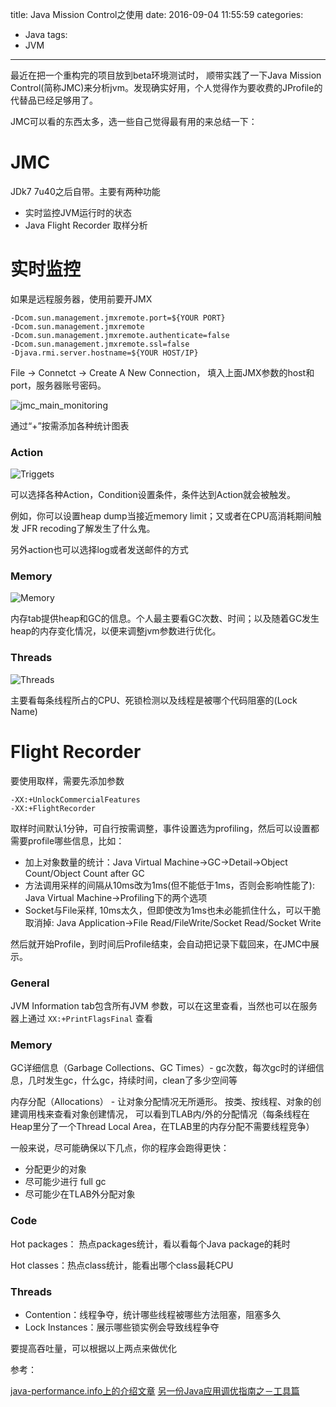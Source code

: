 title: Java Mission Control之使用
date: 2016-09-04 11:55:59
categories: 
- Java
tags: 
- JVM
---

最近在把一个重构完的项目放到beta环境测试时，
顺带实践了一下Java Mission Control(简称JMC)来分析jvm。发现确实好用，个人觉得作为要收费的JProfile的代替品已经足够用了。

JMC可以看的东西太多，选一些自己觉得最有用的来总结一下：

<!-- more -->

# JMC

JDk7 7u40之后自带。主要有两种功能

- 实时监控JVM运行时的状态
- Java Flight Recorder 取样分析

# 实时监控

如果是远程服务器，使用前要开JMX
```
-Dcom.sun.management.jmxremote.port=${YOUR PORT}
-Dcom.sun.management.jmxremote 
-Dcom.sun.management.jmxremote.authenticate=false 
-Dcom.sun.management.jmxremote.ssl=false 
-Djava.rmi.server.hostname=${YOUR HOST/IP}
```


File -> Connetct -> Create A New Connection， 填入上面JMX参数的host和port，服务器账号密码。

![jmc_main_monitoring](http://7xp2k4.com1.z0.glb.clouddn.com/jmc_main_monitoring.png)

通过“+”按需添加各种统计图表


### Action

![Triggets](http://7xp2k4.com1.z0.glb.clouddn.com/jmc_triggers.png)

可以选择各种Action，Condition设置条件，条件达到Action就会被触发。

例如，你可以设置heap dump当接近memory limit；又或者在CPU高消耗期间触发 JFR recoding了解发生了什么鬼。

另外action也可以选择log或者发送邮件的方式


### Memory

![Memory](http://7xp2k4.com1.z0.glb.clouddn.com/jmc_memory.png)

内存tab提供heap和GC的信息。个人最主要看GC次数、时间；以及随着GC发生heap的内存变化情况，以便来调整jvm参数进行优化。

### Threads

![Threads](http://7xp2k4.com1.z0.glb.clouddn.com/jmc_threads.png)

主要看每条线程所占的CPU、死锁检测以及线程是被哪个代码阻塞的(Lock Name)


# Flight Recorder

要使用取样，需要先添加参数

```
-XX:+UnlockCommercialFeatures 
-XX:+FlightRecorder
```

取样时间默认1分钟，可自行按需调整，事件设置选为profiling，然后可以设置都需要profile哪些信息，比如：

- 加上对象数量的统计：Java Virtual Machine->GC->Detail->Object Count/Object Count after GC
- 方法调用采样的间隔从10ms改为1ms(但不能低于1ms，否则会影响性能了): Java Virtual Machine->Profiling下的两个选项
- Socket与File采样, 10ms太久，但即使改为1ms也未必能抓住什么，可以干脆取消掉: Java Application->File Read/FileWrite/Socket Read/Socket Write

然后就开始Profile，到时间后Profile结束，会自动把记录下载回来，在JMC中展示。

### General

JVM Information tab包含所有JVM 参数，可以在这里查看，当然也可以在服务器上通过 `XX:+PrintFlagsFinal` 查看

### Memory

GC详细信息（Garbage Collections、GC Times）- gc次数，每次gc时的详细信息，几时发生gc，什么gc，持续时间，clean了多少空间等

内存分配（Allocations） - 让对象分配情况无所遁形。 按类、按线程、对象的创建调用栈来查看对象创建情况，  可以看到TLAB内/外的分配情况（每条线程在Heap里分了一个Thread Local Area，在TLAB里的内存分配不需要线程竞争）

一般来说，尽可能确保以下几点，你的程序会跑得更快：
- 分配更少的对象
- 尽可能少进行 full gc
- 尽可能少在TLAB外分配对象 
 
### Code

Hot packages： 热点packages统计，看以看每个Java package的耗时

Hot classes：热点class统计，能看出哪个class最耗CPU

### Threads

- Contention：线程争夺，统计哪些线程被哪些方法阻塞，阻塞多久
- Lock Instances：展示哪些锁实例会导致线程争夺

要提高吞吐量，可以根据以上两点来做优化



参考：

[java-performance.info上的介绍文章](http://java-performance.info/oracle-java-mission-control-overview)
[另一份Java应用调优指南之－工具篇](http://calvin1978.blogcn.com/articles/perf-tunning-2.html)